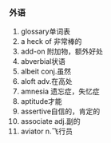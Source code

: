 ### 外语

1. glossary单词表
2. a heck of 非常棒的
3. add-on 附加物，额外好处
4. abverbial状语
5. albeit conj.虽然
6. aloft adv.在高处
7. amnesia 遗忘症，失忆症
8. aptitude才能
9. assertive自信的，肯定的
10. associate adj.副的
11. aviator n.飞行员
